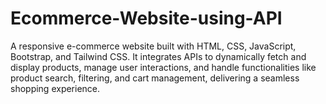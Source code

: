 # Ecommerce-Website-using-API
A responsive e-commerce website built with HTML, CSS, JavaScript, Bootstrap, and Tailwind CSS. It integrates APIs to dynamically fetch and display products, manage user interactions, and handle functionalities like product search, filtering, and cart management, delivering a seamless shopping experience.
